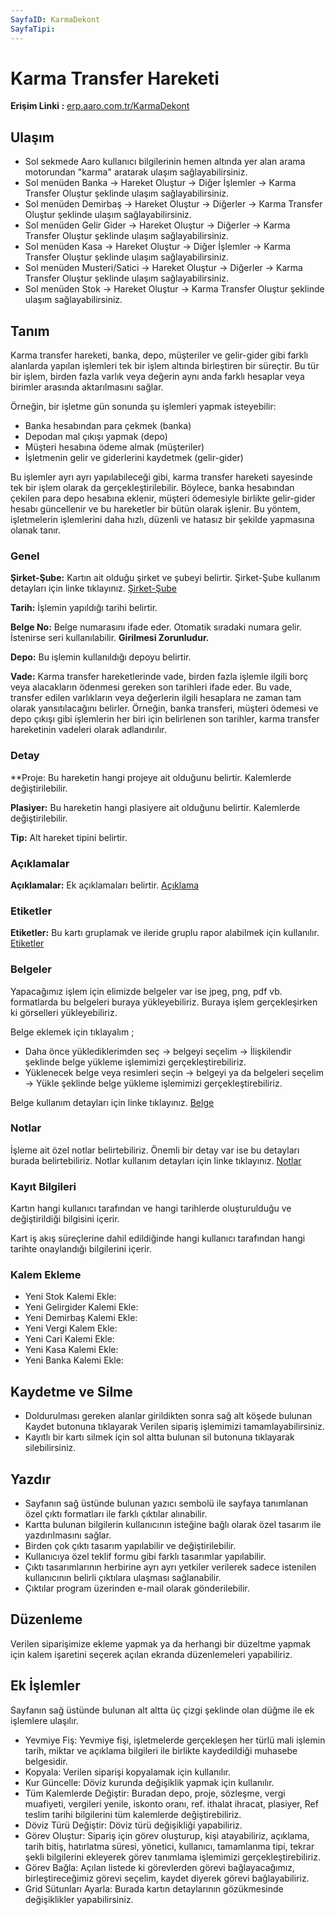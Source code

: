 ```yaml
---
SayfaID: KarmaDekont
SayfaTipi: 
---
```


# Karma Transfer Hareketi 

**Erişim Linki :** [erp.aaro.com.tr/KarmaDekont](erp.aaro.com.tr/KarmaDekont/)

## Ulaşım 

- Sol sekmede Aaro kullanıcı bilgilerinin hemen altında yer alan arama motorundan "karma" aratarak ulaşım sağlayabilirsiniz.
- Sol menüden Banka -> Hareket Oluştur -> Diğer İşlemler -> Karma Transfer Oluştur şeklinde ulaşım sağlayabilirsiniz. 
- Sol menüden Demirbaş -> Hareket Oluştur -> Diğerler -> Karma Transfer Oluştur şeklinde ulaşım sağlayabilirsiniz. 
- Sol menüden Gelir Gider -> Hareket Oluştur -> Diğerler -> Karma Transfer Oluştur şeklinde ulaşım sağlayabilirsiniz. 
- Sol menüden Kasa -> Hareket Oluştur -> Diğer İşlemler -> Karma Transfer Oluştur şeklinde ulaşım sağlayabilirsiniz. 
- Sol menüden Musteri/Satici -> Hareket Oluştur -> Diğerler -> Karma Transfer Oluştur şeklinde ulaşım sağlayabilirsiniz. 
- Sol menüden Stok -> Hareket Oluştur -> Karma Transfer Oluştur şeklinde ulaşım sağlayabilirsiniz. 

## Tanım 

Karma transfer hareketi, banka, depo, müşteriler ve gelir-gider gibi farklı alanlarda yapılan işlemleri tek bir işlem altında birleştiren bir süreçtir. 
Bu tür bir işlem, birden fazla varlık veya değerin aynı anda farklı hesaplar veya birimler arasında aktarılmasını sağlar.

Örneğin, bir işletme gün sonunda şu işlemleri yapmak isteyebilir:

- Banka hesabından para çekmek (banka)
- Depodan mal çıkışı yapmak (depo)
- Müşteri hesabına ödeme almak (müşteriler)
- İşletmenin gelir ve giderlerini kaydetmek (gelir-gider)

Bu işlemler ayrı ayrı yapılabileceği gibi, karma transfer hareketi sayesinde tek bir işlem olarak da gerçekleştirilebilir. 
Böylece, banka hesabından çekilen para depo hesabına eklenir, müşteri ödemesiyle birlikte gelir-gider hesabı güncellenir ve bu hareketler bir bütün olarak işlenir. 
Bu yöntem, işletmelerin işlemlerini daha hızlı, düzenli ve hatasız bir şekilde yapmasına olanak tanır.

### Genel 

**Şirket-Şube:** Kartın ait olduğu şirket ve şubeyi belirtir. Şirket-Şube kullanım detayları için linke tıklayınız. [Şirket-Şube](../TemelOzellikler/SirketSubeKart.md)

**Tarih:** İşlemin yapıldığı tarihi belirtir.

**Belge No:** Belge numarasını ifade eder. Otomatik sıradaki numara gelir. İstenirse seri kullanılabilir.
**Girilmesi Zorunludur.**

**Depo:** Bu işlemin kullanıldığı depoyu belirtir.

**Vade:** Karma transfer hareketlerinde vade, birden fazla işlemle ilgili borç veya alacakların ödenmesi gereken son tarihleri ifade eder. 
Bu vade, transfer edilen varlıkların veya değerlerin ilgili hesaplara ne zaman tam olarak yansıtılacağını belirler. 
	Örneğin, banka transferi, müşteri ödemesi ve depo çıkışı gibi işlemlerin her biri için belirlenen son tarihler, karma transfer hareketinin vadeleri olarak adlandırılır.

### Detay

**Proje: Bu hareketin hangi projeye ait olduğunu belirtir. Kalemlerde değiştirilebilir.

**Plasiyer:** Bu hareketin hangi plasiyere ait olduğunu belirtir. Kalemlerde değiştirilebilir.

**Tip:** Alt hareket tipini belirtir.

### Açıklamalar

**Açıklamalar:** Ek açıklamaları belirtir. [Açıklama](../TemelOzellikler/Aciklama.md)

### Etiketler

**Etiketler:** Bu kartı gruplamak ve ileride gruplu rapor alabilmek için kullanılır. [Etiketler](../TemelOzellikler/Etiketler.md)

### Belgeler

Yapacağımız işlem için elimizde belgeler var ise jpeg, png, pdf vb. formatlarda bu belgeleri buraya yükleyebiliriz.
Buraya işlem gerçekleşirken ki görselleri yükleyebiliriz.

Belge eklemek için tıklayalım ;

- Daha önce yüklediklerimden seç -> belgeyi seçelim -> İlişkilendir şeklinde belge yükleme işlemimizi gerçekleştirebiliriz.
- Yüklenecek belge veya resimleri seçin -> belgeyi ya da belgeleri seçelim -> Yükle şeklinde belge yükleme işlemimizi gerçekleştirebiliriz.

Belge kullanım detayları için linke tıklayınız. [Belge](../TemelOzellikler/Belgeler.md)

### Notlar 

İşleme ait özel notlar belirtebiliriz. 
Önemli bir detay var ise bu detayları burada belirtebiliriz.
Notlar kullanım detayları için linke tıklayınız. [Notlar](../TemelOzellikler/Notlar.md)

### Kayıt Bilgileri

Kartın hangi kullanıcı tarafından ve hangi tarihlerde oluşturulduğu ve değiştirildiği bilgisini içerir.

Kart iş akış süreçlerine dahil edildiğinde hangi kullanıcı tarafından hangi tarihte onaylandığı bilgilerini içerir. 

### Kalem Ekleme

- Yeni Stok Kalemi Ekle: 
- Yeni Gelirgider Kalemi Ekle: 
- Yeni Demirbaş Kalemi Ekle: 
- Yeni Vergi Kalem Ekle: 
- Yeni Cari Kalemi Ekle: 
- Yeni Kasa Kalemi Ekle: 
- Yeni Banka Kalemi Ekle: 


## Kaydetme ve Silme

- Doldurulması gereken alanlar girildikten sonra sağ alt köşede bulunan Kaydet butonuna tıklayarak Verilen sipariş işlemimizi tamamlayabilirsiniz.
- Kayıtlı bir kartı silmek için sol altta bulunan sil butonuna tıklayarak silebilirsiniz.

## Yazdır

- Sayfanın sağ üstünde bulunan yazıcı sembolü ile sayfaya tanımlanan özel çıktı formatları ile farklı çıktılar alınabilir. 
- Kartta bulunan bilgilerin kullanıcının isteğine bağlı olarak özel tasarım ile yazdırılmasını sağlar.
- Birden çok çıktı tasarım yapılabilir ve değiştirilebilir.
- Kullanıcıya özel teklif formu gibi farklı tasarımlar yapılabilir.
- Çıktı tasarımlarının herbirine ayrı ayrı yetkiler verilerek sadece istenilen kullanıcının belirli çıktılara ulaşması sağlanabilir.
- Çıktılar program üzerinden e-mail olarak gönderilebilir. 

## Düzenleme 

Verilen siparişimize ekleme yapmak ya da herhangi bir düzeltme yapmak için kalem işaretini seçerek açılan ekranda düzenlemeleri yapabiliriz.

## Ek İşlemler

 Sayfanın sağ üstünde bulunan alt altta üç çizgi şeklinde olan düğme ile ek işlemlere ulaşılır.
- Yevmiye Fiş: Yevmiye fişi, işletmelerde gerçekleşen her türlü mali işlemin tarih, miktar ve açıklama bilgileri ile birlikte kaydedildiği muhasebe belgesidir.
- Kopyala: Verilen siparişi kopyalamak için kullanılır.
- Kur Güncelle: Döviz kurunda değişiklik yapmak için kullanılır.
- Tüm Kalemlerde Değiştir: Buradan depo, proje, sözleşme, vergi muafiyeti, vergileri yenile, iskonto oranı, ref. ithalat ihracat, plasiyer, Ref teslim tarihi bilgilerini tüm kalemlerde değiştirebiliriz.
- Döviz Türü Değiştir: Döviz türü değişikliği yapabiliriz.
- Görev Oluştur: Sipariş için görev oluşturup, kişi atayabiliriz, açıklama, tarih bitiş, hatırlatma süresi, yönetici, kullanıcı, tamamlanma tipi, tekrar şekli bilgilerini ekleyerek görev tanımlama işlemimizi gerçekleştirebiliriz.
- Görev Bağla: Açılan listede ki görevlerden görevi bağlayacağımız, birleştireceğimiz görevi seçelim, kaydet diyerek görevi bağlayabiliriz.
- Grid Sütunları Ayarla: Burada kartın detaylarının gözükmesinde değişiklikler yapabilirsiniz.


